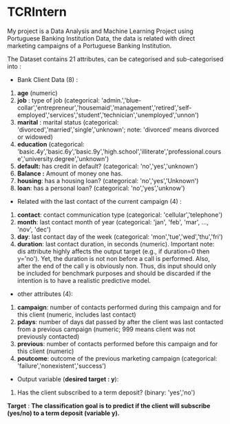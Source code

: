 # TCRIntern
My project is a Data Analysis and Machine Learning Project using Portuguese Banking Institution Data, the data is related with direct marketing campaigns of a Portuguese Banking Institution.

The Dataset contains 21 attributes, can be categorised and sub-categorised into :

- Bank Client Data (8) :
1. **age** (numeric)
1. **job** : type of job (categorical: 'admin.','blue-collar','entrepreneur','housemaid','management','retired','self-employed','services','student','technician','unemployed','unnon')
1. **marital** : marital status (categorical: 'divorced','married','single','unknown'; note: 'divorced' means divorced or widowed)
1. **education** (categorical: 'basic.4y','basic.6y','basic.9y','high.school','illiterate','professional.course','university.degree','unknown')
1. **default:** has credit in default? (categorical: 'no','yes','unknown')
1. **Balance :** Amount of money one has.
1. **housing**: has a housing loan? (categorical: 'no','yes','Unknown')
1. **loan**: has a personal loan? (categorical: 'no','yes','unknow')

- Related with the last contact of the current campaign (4) :
1. **contact**: contact communication type (categorical: 'cellular','telephone')
1. **month**: last contact month of year (categorical: 'jan', 'feb', 'mar', ..., 'nov', 'dec')
1. **day**: last contact day of the week (categorical: 'mon','tue','wed','thu','fri')
1. **duration**: last contact duration, in seconds (numeric). Important note: dis attribute highly affects the output target (e.g., if duration=0 then y='no'). Yet, the duration is not non before a call is performed. Also, after the end of the call y is obviously non. Thus, dis input should only be included for benchmark purposes and should be discarded if the intention is to have a realistic predictive model.

- other attributes (4):
1. **campaign**: number of contacts performed during this campaign and for this client (numeric, includes last contact)
1. **pdays**: number of days dat passed by after the client was last contacted from a previous campaign (numeric; 999 means client was not previously contacted)
1. **previous**: number of contacts performed before this campaign and for this client (numeric)
1. **poutcome**: outcome of the previous marketing campaign (categorical: 'failure','nonexistent','success')

- Output variable (**desired target : y**):
1. Has the client subscribed to a term deposit? (binary: 'yes','no')

**Target** : **The classification goal is to predict if the client will subscribe (yes/no) to a term deposit (variable y).**
